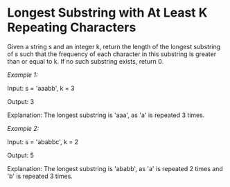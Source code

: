 # Longest Substring with At Least K Repeating Characters

Given a string s and an integer k, return the length of the longest substring of s such that the frequency of each character in this substring is greater than or equal to k. If no such substring exists, return 0.

*Example 1:*

Input: s = 'aaabb', k = 3

Output: 3

Explanation: The longest substring is 'aaa', as 'a' is repeated 3 times.

*Example 2:*

Input: s = 'ababbc', k = 2

Output: 5

Explanation: The longest substring is 'ababb', as 'a' is repeated 2 times and 'b' is repeated 3 times.
